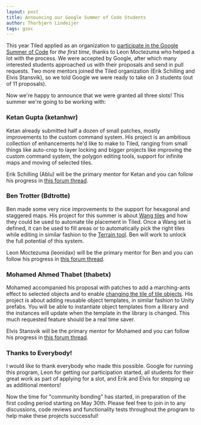 ```yaml
---
layout: post
title: Announcing our Google Summer of Code Students
author: Thorbjørn Lindeijer
tags: gsoc
---
```


This year Tiled applied as an organization to [participate in the Google Summer
of Code](http://discourse.mapeditor.org/t/google-summer-of-code-2017/1979) for
_the first time_, thanks to Leon Moctezuma who helped a lot with the process. We
were accepted by Google, after which many interested students approached us with
their proposals and send in pull requests. Two more mentors joined the Tiled
organization (Erik Schilling and Elvis Stansvik), so we told Google we were
ready to take on 3 students (out of 11 proposals).

Now we're happy to announce that we were granted all three slots! This summer
we're going to be working with:

### Ketan Gupta (ketanhwr)

Ketan already submitted half a dozen of small patches, mostly improvements to
the custom command system. His project is an ambitious collection of
enhancements he'd like to make to Tiled, ranging from small things like
auto-crop to layer locking and bigger projects like improving the custom command
system, the polygon editing tools, support for infinite maps and moving of
selected tiles.

Erik Schilling (Ablu) will be the primary mentor for Ketan and you can follow
his progress in
[this forum thread](http://discourse.mapeditor.org/t/general-improvements-and-bug-fixes-gsoc-17/2354).

### Ben Trotter (Bdtrotte)

Ben made some very nice improvements to the support for hexagonal and staggered
maps. His project for this summer is about [Wang
tiles](https://en.wikipedia.org/wiki/Wang_tile) and how they could be used to
automate tile placement in Tiled. Once a Wang set is defined, it can be used to
fill areas or to automatically pick the right tiles while editing in similar
fashion to the
[Terrain tool](http://doc.mapeditor.org/manual/using-the-terrain-tool/). Ben
will work to unlock the full potential of this system.

Leon Moctezuma (leonidax) will be the primary mentor for Ben and you can follow
his progress in
[this forum thread](http://discourse.mapeditor.org/t/wang-tiles-and-filling-improvements/2339/1).

### Mohamed Ahmed Thabet (thabetx)

Mohamed accompanied his proposal with patches to add a marching-ants effect to
selected objects and to enable [changing the tile of tile
objects](https://github.com/bjorn/tiled/pull/1525). His project is about adding
reusable object templates, in similar fashion to Unity prefabs. You will be able
to instantiate object templates from a library and the instances will update
when the template in the library is changed. This much requested feature should
be a real time saver.

Elvis Stansvik will be the primary mentor for Mohamed and you can follow his
progress in [this forum
thread](http://discourse.mapeditor.org/t/reusable-object-templates/2340/1).

### Thanks to Everybody!

I would like to thank everybody who made this possible. Google for running this
program, Leon for getting our participation started, all students for their
great work as part of applying for a slot, and Erik and Elvis for stepping up as
additional mentors!

Now the time for "community bonding" has started, in preparation of the first
coding period starting on May 30th. Please feel free to join in to any
discussions, code reviews and functionality tests throughout the program to help
make these projects successful!
